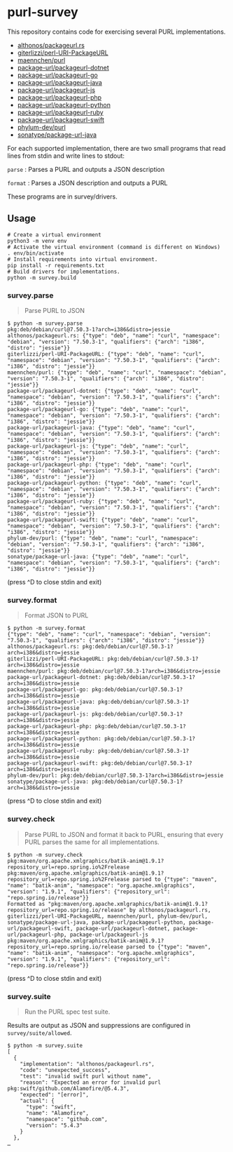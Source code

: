 # purl-survey

This repository contains code for exercising several PURL implementations.

- [althonos/packageurl.rs](https://github.com/althonos/packageurl.rs)
- [giterlizzi/perl-URI-PackageURL](https://github.com/giterlizzi/perl-URI-PackageURL)
- [maennchen/purl](https://github.com/maennchen/purl)
- [package-url/packageurl-dotnet](https://github.com/package-url/packageurl-dotnet)
- [package-url/packageurl-go](https://github.com/package-url/packageurl-go)
- [package-url/packageurl-java](https://github.com/package-url/packageurl-java)
- [package-url/packageurl-js](https://github.com/package-url/packageurl-js)
- [package-url/packageurl-php](https://github.com/package-url/packageurl-php)
- [package-url/packageurl-python](https://github.com/package-url/packageurl-python)
- [package-url/packageurl-ruby](https://github.com/package-url/packageurl-ruby)
- [package-url/packageurl-swift](https://github.com/package-url/packageurl-swift)
- [phylum-dev/purl](https://github.com/phylum-dev/purl)
- [sonatype/package-url-java](https://github.com/sonatype/package-url-java.git)

For each supported implementation, there are two small programs that read lines from stdin and write lines to stdout:

`parse`
: Parses a PURL and outputs a JSON description

`format`
: Parses a JSON description and outputs a PURL

These programs are in survey/drivers.

## Usage

```shell
# Create a virtual environment
python3 -m venv env
# Activate the virtual environment (command is different on Windows)
. env/bin/activate
# Install requirements into virtual environment.
pip install -r requirements.txt
# Build drivers for implementations.
python -m survey.build
```

### survey.parse

> Parse PURL to JSON

```
$ python -m survey.parse
pkg:deb/debian/curl@7.50.3-1?arch=i386&distro=jessie
althonos/packageurl.rs: {"type": "deb", "name": "curl", "namespace": "debian", "version": "7.50.3-1", "qualifiers": {"arch": "i386", "distro": "jessie"}}
giterlizzi/perl-URI-PackageURL: {"type": "deb", "name": "curl", "namespace": "debian", "version": "7.50.3-1", "qualifiers": {"arch": "i386", "distro": "jessie"}}
maennchen/purl: {"type": "deb", "name": "curl", "namespace": "debian", "version": "7.50.3-1", "qualifiers": {"arch": "i386", "distro": "jessie"}}
package-url/packageurl-dotnet: {"type": "deb", "name": "curl", "namespace": "debian", "version": "7.50.3-1", "qualifiers": {"arch": "i386", "distro": "jessie"}}
package-url/packageurl-go: {"type": "deb", "name": "curl", "namespace": "debian", "version": "7.50.3-1", "qualifiers": {"arch": "i386", "distro": "jessie"}}
package-url/packageurl-java: {"type": "deb", "name": "curl", "namespace": "debian", "version": "7.50.3-1", "qualifiers": {"arch": "i386", "distro": "jessie"}}
package-url/packageurl-js: {"type": "deb", "name": "curl", "namespace": "debian", "version": "7.50.3-1", "qualifiers": {"arch": "i386", "distro": "jessie"}}
package-url/packageurl-php: {"type": "deb", "name": "curl", "namespace": "debian", "version": "7.50.3-1", "qualifiers": {"arch": "i386", "distro": "jessie"}}
package-url/packageurl-python: {"type": "deb", "name": "curl", "namespace": "debian", "version": "7.50.3-1", "qualifiers": {"arch": "i386", "distro": "jessie"}}
package-url/packageurl-ruby: {"type": "deb", "name": "curl", "namespace": "debian", "version": "7.50.3-1", "qualifiers": {"arch": "i386", "distro": "jessie"}}
package-url/packageurl-swift: {"type": "deb", "name": "curl", "namespace": "debian", "version": "7.50.3-1", "qualifiers": {"arch": "i386", "distro": "jessie"}}
phylum-dev/purl: {"type": "deb", "name": "curl", "namespace": "debian", "version": "7.50.3-1", "qualifiers": {"arch": "i386", "distro": "jessie"}}
sonatype/package-url-java: {"type": "deb", "name": "curl", "namespace": "debian", "version": "7.50.3-1", "qualifiers": {"arch": "i386", "distro": "jessie"}}
```

(press ^D to close stdin and exit)

### survey.format

> Format JSON to PURL

```
$ python -m survey.format
{"type": "deb", "name": "curl", "namespace": "debian", "version": "7.50.3-1", "qualifiers": {"arch": "i386", "distro": "jessie"}}
althonos/packageurl.rs: pkg:deb/debian/curl@7.50.3-1?arch=i386&distro=jessie
giterlizzi/perl-URI-PackageURL: pkg:deb/debian/curl@7.50.3-1?arch=i386&distro=jessie
maennchen/purl: pkg:deb/debian/curl@7.50.3-1?arch=i386&distro=jessie
package-url/packageurl-dotnet: pkg:deb/debian/curl@7.50.3-1?arch=i386&distro=jessie
package-url/packageurl-go: pkg:deb/debian/curl@7.50.3-1?arch=i386&distro=jessie
package-url/packageurl-java: pkg:deb/debian/curl@7.50.3-1?arch=i386&distro=jessie
package-url/packageurl-js: pkg:deb/debian/curl@7.50.3-1?arch=i386&distro=jessie
package-url/packageurl-php: pkg:deb/debian/curl@7.50.3-1?arch=i386&distro=jessie
package-url/packageurl-python: pkg:deb/debian/curl@7.50.3-1?arch=i386&distro=jessie
package-url/packageurl-ruby: pkg:deb/debian/curl@7.50.3-1?arch=i386&distro=jessie
package-url/packageurl-swift: pkg:deb/debian/curl@7.50.3-1?arch=i386&distro=jessie
phylum-dev/purl: pkg:deb/debian/curl@7.50.3-1?arch=i386&distro=jessie
sonatype/package-url-java: pkg:deb/debian/curl@7.50.3-1?arch=i386&distro=jessie
```

(press ^D to close stdin and exit)

### survey.check

> Parse PURL to JSON and format it back to PURL, ensuring that every PURL parses the same for all implementations.

```
$ python -m survey.check
pkg:maven/org.apache.xmlgraphics/batik-anim@1.9.1?repository_url=repo.spring.io%2Frelease
pkg:maven/org.apache.xmlgraphics/batik-anim@1.9.1?repository_url=repo.spring.io%2Frelease parsed to {"type": "maven", "name": "batik-anim", "namespace": "org.apache.xmlgraphics", "version": "1.9.1", "qualifiers": {"repository_url": "repo.spring.io/release"}}
Formatted as "pkg:maven/org.apache.xmlgraphics/batik-anim@1.9.1?repository_url=repo.spring.io/release" by althonos/packageurl.rs, giterlizzi/perl-URI-PackageURL, maennchen/purl, phylum-dev/purl, sonatype/package-url-java, package-url/packageurl-python, package-url/packageurl-swift, package-url/packageurl-dotnet, package-url/packageurl-php, package-url/packageurl-js
pkg:maven/org.apache.xmlgraphics/batik-anim@1.9.1?repository_url=repo.spring.io/release parsed to {"type": "maven", "name": "batik-anim", "namespace": "org.apache.xmlgraphics", "version": "1.9.1", "qualifiers": {"repository_url": "repo.spring.io/release"}}
```

(press ^D to close stdin and exit)

### survey.suite

> Run the PURL spec test suite.

Results are output as JSON and suppressions are configured in `survey/suite/allowed`.

```
$ python -m survey.suite
[
  {
    "implementation": "althonos/packageurl.rs",
    "code": "unexpected_success",
    "test": "invalid swift purl without name",
    "reason": "Expected an error for invalid purl pkg:swift/github.com/Alamofire/@5.4.3",
    "expected": "[error]",
    "actual": {
      "type": "swift",
      "name": "Alamofire",
      "namespace": "github.com",
      "version": "5.4.3"
    }
  },
…
```
